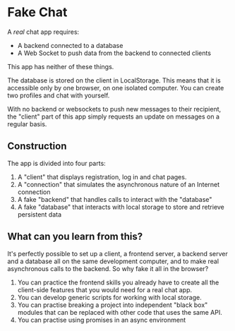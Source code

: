 # Fake Chat

A *real* chat app requires:
* A backend connected to a database
* A Web Socket to push data from the backend to connected clients

This app has neither of these things.

The database is stored on the client in LocalStorage. This means that it is accessible only by one browser, on one isolated computer. You can create two profiles and chat with yourself.

With no backend or websockets to push new messages to their recipient, the "client" part of this app simply requests an update on messages on a regular basis.

## Construction

The app is divided into four parts:

1. A "client" that displays registration, log in and chat pages.
2. A "connection" that simulates the asynchronous nature of an Internet connection
3. A fake "backend" that handles calls to interact with the "database"
4. A fake "database" that interacts with local storage to store and retrieve persistent data

## What can you learn from this?

It's perfectly possible to set up a client, a frontend server, a backend server and a database all on the same development computer, and to make real asynchronous calls to the backend. So why fake it all in the browser?

1. You can practice the frontend skills you already have to create all the client-side features that you would need for a real chat app.
2. You can develop generic scripts for working with local storage.
3. You can practise breaking a project into independent 
"black box" modules that can be replaced with other code that uses the same API.
4. You can practise using promises in an async environment